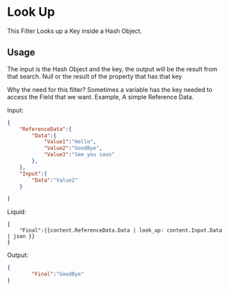 # Look Up

This Filter Looks up a Key inside a Hash Object.

## Usage

The input is the Hash Object and the key, the output will be the result from that search. Null or the result of the property that has that key

Why the need for this filter? Sometimes a variable has the key needed to access the Field that we want. Example, A simple Reference Data.

Input:
```json
{
	"ReferenceData":{
		"Data":{
			"Value1":"Hello",
			"Value2":"GoodBye",
			"Value3":"See you soon"
		},
	},
	"Input":{
		"Data":"Value2"
	}

}
```

Liquid:
```
{
	"Final":{{content.ReferenceData.Data | look_up: content.Input.Data | json }}
}
```

Output:
```json
{
		"Final":"GoodBye"
}
```